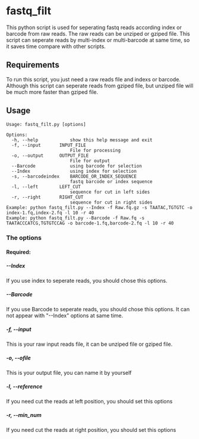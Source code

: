 # fastq_filt
This python script is used for seperating fastq reads according index or barcode from raw reads. The raw reads can be unziped or gziped file.
This script can seperate reads by multi-index or multi-barcode at same time, so it saves time compare with other scripts.

## Requirements
To run this script, you just need a raw reads file and indexs or barcode. Although this script can seperate reads from gziped file, but unziped file will be much more faster than gziped file.

## Usage

```
Usage: fastq_filt.py [options]

Options:
  -h, --help            show this help message and exit
  -f, --input		INPUT_FILE
                        File for processing
  -o, --output		OUTPUT_FILE
                        File for output
  --Barcode             using barcode for selection
  --Index               using index for selection
  -s, --barcodeindex	BARCODE_OR_INDEX_SEQUENCE
                        fastq barcode or index sequence
  -l, --left		LEFT_CUT
                        sequence for cut in left sides
  -r, --right		RIGHT_CUT
                        sequence for cut in right sides
Example: python fastq_filt.py --Index -f Raw.fq.gz -s TAATAC,TGTGTC -o index-1.fq,index-2.fq -l 10 -r 40
Example: python fastq_filt.py --Barcode -f Raw.fq -s TAATACCCATCG,TGTGTCCAG -o barcode-1.fq,barcode-2.fq -l 10 -r 40
```
### The options
#### Required:
##### --Index
If you use index to seperate reads, you should chose this options.
##### --Barcode
If you use Barcode to seperate reads, you should chose this options. It can not appear with "--Index" options at same time.
##### -f, --input
This is your raw input reads file, it can be unziped file or gziped file.
##### -o, --ofile
This is your output file, you can name it by yourself
##### -l, --reference
If you need cut the reads at left position, you should set this options 
##### -r, --min_num
If you need cut the reads at right position, you should set this options 

